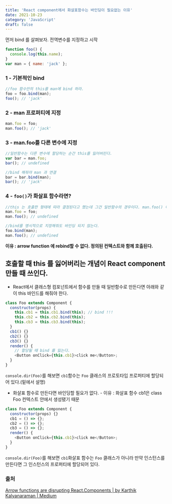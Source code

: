 ```yaml
---
title: 'React component에서 화살표함수는 바인딩이 필요없는 이유'
date: 2021-10-23
category: 'JavaScript'
draft: false
---
```


먼저 bind 를 살펴보자.
전역변수를 지정하고 시작

```js
function foo() {
  console.log(this.name);
}
var man = { name: 'jack' };
```

### 1 - 기본적인 bind

```js
//foo 함수안의 this를 man에 bind 하라.
foo = foo.bind(man);
foo(); // 'jack'
```

### 2 - man 프로퍼티에 지정

```js
man.foo = foo;
man.foo(); // 'jack'
```

### 3 - man.foo를 다른 변수에 지정

```js
//일반함수는 다른 변수에 할당하는 순간 this를 잃어버린다.
var bar = man.foo;
bar(); // undefined

//bind 해줘야 man 과 연결
bar = bar.bind(man);
bar(); // 'jack'
```

### 4 - `foo()`가 화살표 함수라면?

```js
//this 는 호출한 형태에 따라 결정된다고 했는데 그건 일반함수의 경우이다. man.foo() 이면 man 이 this 에 바인딩 되어야 하는 것 같지만 되지 않았다.
man.foo = foo;
man.foo(); // undefined

//bind를 명시적으로 지정해줘도 바인딩 되지 않는다.
foo.bind(man);
man.foo(); // undefined
```

**이유 : arrow function 에 rebind할 수 없다. 정의된 컨텍스트와 함께 호출된다.**

## 호출할 때 this 를 잃어버리는 개념이 React component 만들 때 쓰인다.

- React에서 클래스형 컴포넌트에서 함수를 만들 때 일반함수로 만든다면 아래와 같이 this 바인드를 해줘야 한다.

```js
class Foo extends Component {
  constructor(props) {
    this.cb1 = this.cb1.bind(this); // bind !!!
    this.cb2 = this.cb2.bind(this);
    this.cb3 = this.cb3.bind(this);
  }
  cb1() {}
  cb2() {}
  cb3() {}
  render() {
    // 할당될 때 bind 를 잃는다.
    <Button onClick={this.cb1}>click me</Button>;
  }
}
```

`console.dir(Foo)`를 해보면 `cb1`함수는 `Foo` 클래스의 프로토타입 프로퍼티에 할당되어 있다.(밑에서 설명)

- 화살표 함수로 만든다면 바인딩할 필요가 없다. - 이유 : 화살표 함수 cb1은 class Foo 컨텍스트 안에서 생성됐기 때문

```js
class Foo extends Component {
  constructor(props) {}
  cb1 = () => {};
  cb2 = () => {};
  cb3 = () => {};
  render() {
    <Button onClick={this.cb1}>click me</Button>;
  }
}
```

`console.dir(Foo)`를 해보면 `cb1`화살표 함수는 `Foo` 클래스가 아니라 만약 인스턴스를 만든다면 그 인스턴스의 프로퍼티에 할당되어 있다.

### 출처

[Arrow functions are disrupting React.Components | by Karthik Kalyanaraman | Medium](https://karthikkalyanaraman.medium.com/arrow-functions-are-disrupting-react-components-63662d35f97b)
